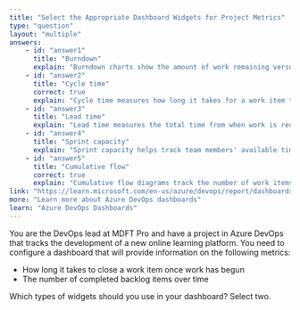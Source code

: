 ```yaml
---
title: "Select the Appropriate Dashboard Widgets for Project Metrics"
type: "question"
layout: "multiple"
answers:
    - id: "answer1"
      title: "Burndown"
      explain: "Burndown charts show the amount of work remaining versus time, but don't specifically track how long it takes to close a work item or count completed backlog items in the way required."
    - id: "answer2"
      title: "Cycle time"
      correct: true
      explain: "Cycle time measures how long it takes for a work item to progress from active status to completed status, directly addressing the requirement to track how long it takes to close a work item."
    - id: "answer3"
      title: "Lead time"
      explain: "Lead time measures the total time from when work is requested (created) until it is delivered (closed), which is broader than the specific time to close an active work item."
    - id: "answer4"
      title: "Sprint capacity"
      explain: "Sprint capacity helps track team members' available time during a sprint, but doesn't provide information about work item completion time or count completed backlog items."
    - id: "answer5"
      title: "Cumulative flow"
      correct: true
      explain: "Cumulative flow diagrams track the number of work items in each state over time, providing clear visibility into completed backlog items and helping identify bottlenecks in the workflow."
link: "https://learn.microsoft.com/en-us/azure/devops/report/dashboards/quick-ref?view=azure-devops"
more: "Learn more about Azure DevOps dashboards"
learn: "Azure DevOps Dashboards"
---
```


You are the DevOps lead at MDFT Pro and have a project in Azure DevOps that tracks the development of a new online learning platform. You need to configure a dashboard that will provide information on the following metrics:

* How long it takes to close a work item once work has begun
* The number of completed backlog items over time

Which types of widgets should you use in your dashboard? Select two.